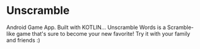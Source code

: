 # Unscramble
Android Game App. Built with KOTLIN...
Unscramble Words is a Scramble-like game that's sure to become your new favorite! 
Try it with your family and friends  :)

